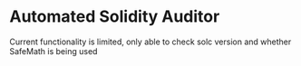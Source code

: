 # Automated Solidity Auditor
Current functionality is limited, only able to check solc version and whether SafeMath is being used